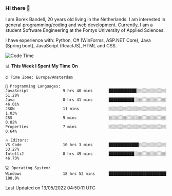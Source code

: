 ### Hi there 👋

I am Borek Bandell, 20 years old living in the Netherlands. I am interested in general programming/coding and web development. Currently, I am a student Software Engineering at the Fontys University of Applied Sciences.

I have experience with: Python, C# (WinForms, ASP.NET Core), Java (Spring boot), JavaScript (ReactJS), HTML and CSS.

<!--START_SECTION:waka-->
![Code Time](http://img.shields.io/badge/Code%20Time-129%20hrs%205%20mins-blue)

📊 **This Week I Spent My Time On** 

```text
⌚︎ Time Zone: Europe/Amsterdam

💬 Programming Languages: 
JavaScript               9 hrs 40 mins       ████████████░░░░░░░░░░░░░   51.28% 
Java                     8 hrs 41 mins       ███████████░░░░░░░░░░░░░░   46.01% 
JSON                     11 mins             ░░░░░░░░░░░░░░░░░░░░░░░░░   1.03% 
CSS                      9 mins              ░░░░░░░░░░░░░░░░░░░░░░░░░   0.82% 
Properties               7 mins              ░░░░░░░░░░░░░░░░░░░░░░░░░   0.64%

🔥 Editors: 
VS Code                  10 hrs 3 mins       █████████████░░░░░░░░░░░░   53.27% 
IntelliJ                 8 hrs 49 mins       ███████████░░░░░░░░░░░░░░   46.73%

💻 Operating System: 
Windows                  18 hrs 52 mins      █████████████████████████   100.0%

```


 Last Updated on 13/05/2022 04:50:11 UTC
<!--END_SECTION:waka-->

<!--**tcBorek2002/tcBorek2002** is a ✨ _special_ ✨ repository because its `README.md` (this file) appears on your GitHub profile.

Here are some ideas to get you started:

- 🔭 I’m currently working on ...
- 🌱 I’m currently learning ...
- 👯 I’m looking to collaborate on ...
- 🤔 I’m looking for help with ...
- 💬 Ask me about ...
- 📫 How to reach me: ...
- 😄 Pronouns: ...
- ⚡ Fun fact: ...
-->
